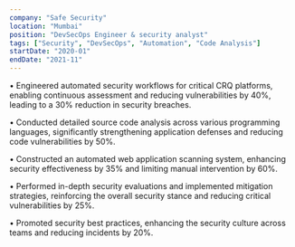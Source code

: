 ```yaml
---
company: "Safe Security"
location: "Mumbai"
position: "DevSecOps Engineer & security analyst"
tags: ["Security", "DevSecOps", "Automation", "Code Analysis"]
startDate: "2020-01"
endDate: "2021-11"
---
```


• Engineered automated security workflows for critical CRQ platforms, enabling continuous assessment and reducing vulnerabilities by 40%, leading to a 30% reduction in security breaches.

• Conducted detailed source code analysis across various programming languages, significantly strengthening application defenses and reducing code vulnerabilities by 50%.

• Constructed an automated web application scanning system, enhancing security effectiveness by 35% and limiting manual intervention by 60%.

• Performed in-depth security evaluations and implemented mitigation strategies, reinforcing the overall security stance and reducing critical vulnerabilities by 25%.

• Promoted security best practices, enhancing the security culture across teams and reducing incidents by 20%.
